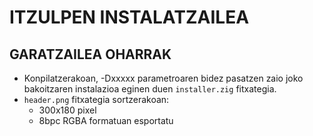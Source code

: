 # ITZULPEN INSTALATZAILEA


## GARATZAILEA OHARRAK

* Konpilatzerakoan, -Dxxxxx parametroaren bidez pasatzen zaio joko bakoitzaren instalazioa eginen duen `installer.zig` fitxategia.
* `header.png` fitxategia sortzerakoan:
  * 300x180 pixel
  * 8bpc RGBA formatuan esportatu
